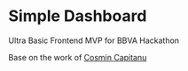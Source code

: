 
# Simple Dashboard

Ultra Basic Frontend MVP for BBVA Hackathon

Base on the work of [Cosmin Capitanu](https://dribbble.com/shots/1051180-Bills-Bills-Bills/)
